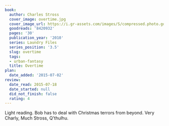 ```yaml
---
book:
  author: Charles Stross
  cover_image: overtime.jpg
  cover_image_url: https://i.gr-assets.com/images/S/compressed.photo.goodreads.com/books/1327888718l/8420932._SX98_.jpg
  goodreads: '8420932'
  pages: '30'
  publication_year: '2010'
  series: Laundry Files
  series_position: '3.5'
  slug: overtime
  tags:
  - urban-fantasy
  title: Overtime
plan:
  date_added: '2015-07-02'
review:
  date_read: 2015-07-18
  date_started: null
  did_not_finish: false
  rating: 4
---
```


Light reading. Bob has to deal with Christmas terrors from beyond. Very Charly, Much Stross, Q'thulhu.
